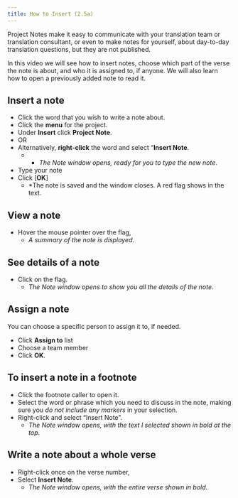 ```yaml
---
title: How to Insert (2.5a)
---
```

Project Notes make it easy to communicate with your translation team or translation consultant, or even to make notes for yourself, about day-to-day translation questions, but they are not published.

In this video we will see how to insert notes, choose which part of the verse the note is about, and who it is assigned to, if anyone. We will also learn how to open a previously added note to read it.

## Insert a note

-   Click the word that you wish to write a note about.
-   Click the **menu** for the project.
-   Under **Insert** click **Project Note**.
-   OR
-   Alternatively, **right-click** the word and select “**Insert Note**.
    - * *The Note window opens, ready for you to type the new note*.
-   Type your note
-   Click [**OK**]
    -  *The note is saved and the window closes. A red flag shows in the text.

## View a note

-   Hover the mouse pointer over the flag,
    -  *A summary of the note is displayed*.

## See details of a note

-   Click on the flag.
    -  *The Note window opens to show you all the details of the note*.

## Assign a note

You can choose a specific person to assign it to, if needed.

-   Click **Assign to** list
-   Choose a team member
-   Click **OK**.

## To insert a note in a footnote

-   Click the footnote caller to open it.
-   Select the word or phrase which you need to discuss in the note, making sure you *do not include any markers* in your selection.
-   Right-click and select “Insert Note”.
    -  *The Note window opens, with the text I selected shown in bold at the top*.

## Write a note about a whole verse

-   Right-click once on the verse number,
-   Select **Insert Note**.
    -  *The Note window opens, with the entire verse shown in bold*.
